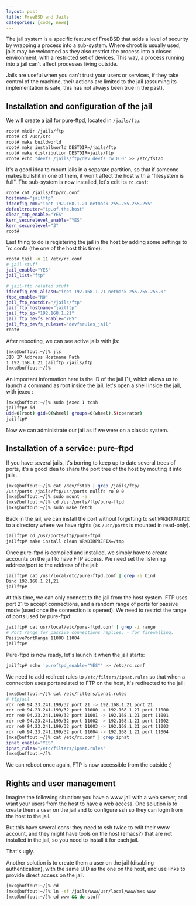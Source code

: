 ```yaml
---
layout: post
title: FreeBSD and Jails
categories: [code, news]
---
```


The jail system is a specific feature of FreeBSD that adds a level of
security by wrapping a process into a sub-system. Where chroot is
usually used, jails may be welcomed as they also restrict the process
into a closed environment, with a restricted set of devices. This way,
a process running into a jail can't affect processes living outside.

Jails are useful when you can't trust your users or services, if they
take control of the machine, their actions are limited to the jail
(assuming its implementation is safe, this has not always been true in
the past).

## Installation and configuration of the jail

We will create a jail for pure-ftpd, located in `/jails/ftp`:

```bash
root# mkdir /jails/ftp
root# cd /usr/src
root# make buildworld
root# make installworld DESTDIR=/jails/ftp
root# make distribution DESTDIR=jails/ftp
root# echo "devfs /jails/ftp/dev devfs rw 0 0" >> /etc/fstab
```

It's a good idea to mount jails in a separate partition, so that if
someone makes bullshit in one of them, it won't affect the host with a
"filesystem is full". The sub-system is now installed, let's edit its
`rc.conf`:

```bash
root# cat /jails/ftp/rc.conf
hostname="jailftp"
ifconfig_em0="inet 192.168.1.21 netmask 255.255.255.255"
defaultrouter="ip.of.the.host"
clear_tmp_enable="YES"
kern_securelevel_enable="YES"
kern_securelevel="3"
root#
```

Last thing to do is registering the jail in the host by adding some
settings to `rc.confà (the one of the host this time):

```bash
root# tail -n 11 /etc/rc.conf
# jail stuff
jail_enable="YES"
jail_list="ftp"

# jail-ftp related stuff
ifconfig_re0_alias0="inet 192.168.1.21 netmask 255.255.255.0"
ftpd_enable="NO"
jail_ftp_rootdir="/jails/ftp"
jail_ftp_hostname="jailftp"
jail_ftp_ip="192.168.1.21"
jail_ftp_devfs_enable="YES"
jail_ftp_devfs_ruleset="devfsrules_jail"
root# 
```

After rebooting, we can see active jails with jls:

```bash
[mxs@buffout:~/]% jls
JID IP Address Hostname Path
1 192.168.1.21 jailftp /jails/ftp
[mxs@buffout:~/]%
```

An important information here is the ID of the jail (1), which allows
us to launch a command as root inside the jail, let's open a shell
inside the jail, with jexec :

```bash
[mxs@buffout:~/]% sudo jexec 1 tcsh
jailftp# id
uid=0(root) gid=0(wheel) groups=0(wheel),5(operator)
jailftp# 
```

Now we can administrate our jail as if we were on a classic system.

## Installation of a service: pure-ftpd

If you have several jails, it's borring to keep up to date several
trees of ports, it's a good idea to share the port tree of the host by
mouting it into jails.

```bash
[mxs@buffout:~/]% cat /dev/fstab | grep /jails/ftp/
/usr/ports /jails/ftp/usr/ports nullfs ro 0 0
[mxs@buffout:~/]% sudo mount -a
[mxs@buffout:~/]% cd /usr/ports/ftp/pure-ftpd
[mxs@buffout:~/]% sudo make fetch
```

Back in the jail, we can install the port without forgetting to set
`WRKDIRPREFIX` to a directory where we have rights (as `/usr/ports` is
mounted in read-only).

```bash
jailftp# cd /usr/ports/ftp/pure-ftpd
jailftp# make install clean WRKDIRPREFIX=/tmp
```

Once pure-ftpd is compiled and installed, we simply have to create
accounts on the jail to have FTP access. We need set the listening
address/port to the address of the jail:

```bash
jailftp# cat /usr/local/etc/pure-ftpd.conf | grep -i bind
Bind 192.168.1.21,21
jailftp#
```

At this time, we can only connect to the jail from the host system.
FTP uses port 21 to accept connections, and a random range of ports
for passive mode (used once the connection is opened). We need to
restrict the range of ports used by pure-ftpd:

```bash
jailftp# cat usr/local/etc/pure-ftpd.conf | grep -i range
# Port range for passive connections replies. - for firewalling.
PassivePortRange 11000 11004
jailftp#
```

Pure-ftpd is now ready, let's launch it when the jail starts:

```bash
jailftp# echo 'pureftpd_enable="YES"' >> /etc/rc.conf
```

We need to add redirect rules to `/etc/filters/ipnat.rules` so that
when a connection uses ports related to FTP on the host, it's
redirected to the jail:

```bash
[mxs@buffout:~/]% cat /etc/filters/ipnat.rules
# ftpjail
rdr re0 94.23.241.199/32 port 21 -> 192.168.1.21 port 21
rdr re0 94.23.241.199/32 port 11000 -> 192.168.1.21 port 11000
rdr re0 94.23.241.199/32 port 11001 -> 192.168.1.21 port 11001
rdr re0 94.23.241.199/32 port 11002 -> 192.168.1.21 port 11002
rdr re0 94.23.241.199/32 port 11003 -> 192.168.1.21 port 11003
rdr re0 94.23.241.199/32 port 11004 -> 192.168.1.21 port 11004
[mxs@buffout:~/]% cat /etc/rc.conf | grep ipnat
ipnat_enable="YES"
ipnat_rules="/etc/filters/ipnat.rules"
[mxs@buffout:~/]%
```

We can reboot once again, FTP is now accessible from the outside :)

## Rights and user management

Imagine the following situation: you have a www jail with a web
server, and want your users from the host to have a web access. One
solution is to create them a user on the jail and to configure ssh so
they can login from the host to the jail.

But this have several cons: they need to ssh twice to edit their www
account, and they might have tools on the host (emacs?) that are not
installed in the jail, so you need to install it for each jail.

That's ugly.

Another solution is to create them a user on the jail (disabling
authentication), with the same UID as the one on the host, and use
links to provide direct access on the jail.

```bash
[mxs@buffout:~/]% cd
[mxs@buffout:~/]% ln -sf /jails/www/usr/local/www/mxs www
[mxs@buffout:~/]% cd www && do stuff
```
